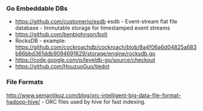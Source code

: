 

### Go Embeddable DBs
- https://github.com/customerio/esdb esdb - Event-stream flat file database - Immutable storage for timestamped event streams
- https://github.com/benbjohnson/bolt
- RocksDB - example: https://github.com/cockroachdb/cockroach/blob/8a4f06a6d04825a683b86bbd361ddb9094691629/storage/engine/rocksdb.go
- https://code.google.com/p/leveldb-go/source/checkout
- https://github.com/HouzuoGuo/tiedot 

###  File Formats 
http://www.semantikoz.com/blog/orc-intelligent-big-data-file-format-hadoop-hive/  - ORC files used by hive for fast indexing.
